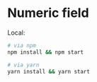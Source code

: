# Numeric field

<!-- look at https://overrated-look.surge.sh/ -->

Local:
```bash
# via npm
npm install && npm start

# via yarn
yarn install && yarn start
```
